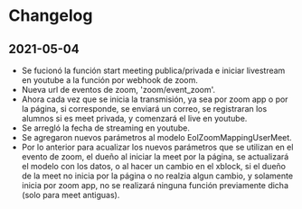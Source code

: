 # Changelog

## 2021-05-04
* Se fucionó la función start meeting publica/privada e iniciar livestream en youtube a la función por webhook de zoom.
* Nueva url de eventos de zoom, 'zoom/event_zoom'.
* Ahora cada vez que se inicia la transmisión, ya sea por zoom app o por la página, si corresponde, se enviará un correo, se registraran los alumnos si es meet privada, y comenzará el live en youtube.
* Se arregló la fecha de streaming en youtube.
* Se agregaron nuevos parámetros al modelo EolZoomMappingUserMeet.
* Por lo anterior para acualizar los nuevos parámetros que se utilizan en el evento de zoom, el dueño al iniciar la meet por la página, se actualizará el modelo con los datos, o al hacer un cambio en el xblock, si el dueño de la meet no inicia por la página o no realzia algun cambio, y solamente inicia por zoom app, no se realizará ninguna función previamente dicha (solo para meet antiguas).